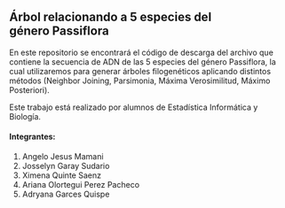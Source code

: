 ## Árbol relacionando a 5 especies del género Passiflora
En este repositorio se encontrará el código de descarga del archivo que contiene la secuencia de ADN de las 5 especies del género Passiflora, la cual utilizaremos para generar
árboles filogenéticos aplicando distintos métodos (Neighbor Joining, Parsimonia, Máxima Verosimilitud, Máximo Posteriori). 

Este trabajo está realizado por alumnos de Estadística Informática y Biología.
#### Integrantes:
1. Angelo Jesus Mamani
2. Josselyn Garay Sudario
3. Ximena Quinte Saenz
4. Ariana Olortegui Perez Pacheco
5. Adryana Garces Quispe
